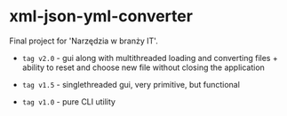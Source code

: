 # xml-json-yml-converter
Final project for 'Narzędzia w branży IT'.

- `tag v2.0` - gui along with multithreaded loading and converting files + ability to reset and choose new file without closing the application

- `tag v1.5` - singlethreaded gui, very primitive, but functional

- `tag v1.0` - pure CLI utility
